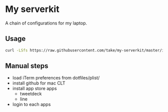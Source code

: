 # My serverkit

A chain of configurations for my laptop.

## Usage

```sh
curl -LSfs https://raw.githubusercontent.com/take/my-serverkit/master/install.sh | bash
```

## Manual steps

- load iTerm preferences from dotfiles/plist/
- install github for mac CLT
- install app store apps
  - tweetdeck
  - line
- login to each apps
